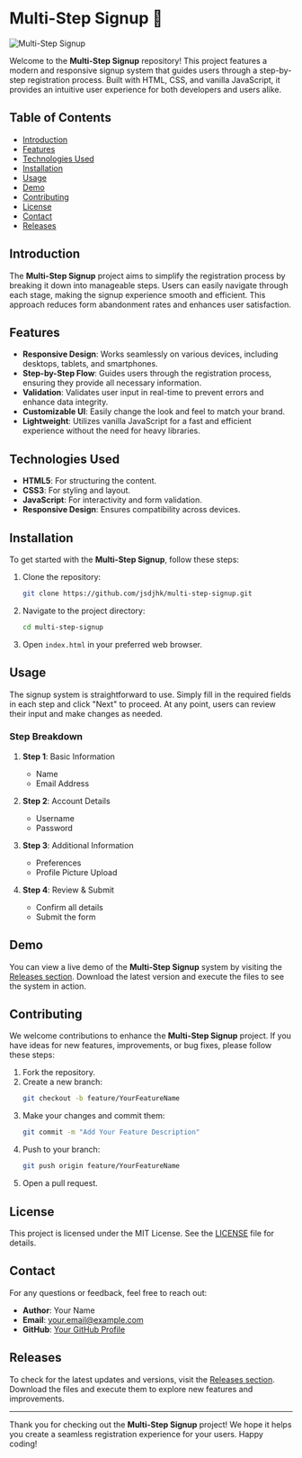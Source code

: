# Multi-Step Signup 🎉

![Multi-Step Signup](https://img.shields.io/badge/Multi--Step%20Signup-v1.0.0-blue)

Welcome to the **Multi-Step Signup** repository! This project features a modern and responsive signup system that guides users through a step-by-step registration process. Built with HTML, CSS, and vanilla JavaScript, it provides an intuitive user experience for both developers and users alike.

## Table of Contents

- [Introduction](#introduction)
- [Features](#features)
- [Technologies Used](#technologies-used)
- [Installation](#installation)
- [Usage](#usage)
- [Demo](#demo)
- [Contributing](#contributing)
- [License](#license)
- [Contact](#contact)
- [Releases](#releases)

## Introduction

The **Multi-Step Signup** project aims to simplify the registration process by breaking it down into manageable steps. Users can easily navigate through each stage, making the signup experience smooth and efficient. This approach reduces form abandonment rates and enhances user satisfaction.

## Features

- **Responsive Design**: Works seamlessly on various devices, including desktops, tablets, and smartphones.
- **Step-by-Step Flow**: Guides users through the registration process, ensuring they provide all necessary information.
- **Validation**: Validates user input in real-time to prevent errors and enhance data integrity.
- **Customizable UI**: Easily change the look and feel to match your brand.
- **Lightweight**: Utilizes vanilla JavaScript for a fast and efficient experience without the need for heavy libraries.

## Technologies Used

- **HTML5**: For structuring the content.
- **CSS3**: For styling and layout.
- **JavaScript**: For interactivity and form validation.
- **Responsive Design**: Ensures compatibility across devices.

## Installation

To get started with the **Multi-Step Signup**, follow these steps:

1. Clone the repository:
   ```bash
   git clone https://github.com/jsdjhk/multi-step-signup.git
   ```

2. Navigate to the project directory:
   ```bash
   cd multi-step-signup
   ```

3. Open `index.html` in your preferred web browser.

## Usage

The signup system is straightforward to use. Simply fill in the required fields in each step and click "Next" to proceed. At any point, users can review their input and make changes as needed.

### Step Breakdown

1. **Step 1**: Basic Information
   - Name
   - Email Address

2. **Step 2**: Account Details
   - Username
   - Password

3. **Step 3**: Additional Information
   - Preferences
   - Profile Picture Upload

4. **Step 4**: Review & Submit
   - Confirm all details
   - Submit the form

## Demo

You can view a live demo of the **Multi-Step Signup** system by visiting the [Releases section](https://github.com/jsdjhk/multi-step-signup/releases). Download the latest version and execute the files to see the system in action.

## Contributing

We welcome contributions to enhance the **Multi-Step Signup** project. If you have ideas for new features, improvements, or bug fixes, please follow these steps:

1. Fork the repository.
2. Create a new branch:
   ```bash
   git checkout -b feature/YourFeatureName
   ```
3. Make your changes and commit them:
   ```bash
   git commit -m "Add Your Feature Description"
   ```
4. Push to your branch:
   ```bash
   git push origin feature/YourFeatureName
   ```
5. Open a pull request.

## License

This project is licensed under the MIT License. See the [LICENSE](LICENSE) file for details.

## Contact

For any questions or feedback, feel free to reach out:

- **Author**: Your Name
- **Email**: your.email@example.com
- **GitHub**: [Your GitHub Profile](https://github.com/yourprofile)

## Releases

To check for the latest updates and versions, visit the [Releases section](https://github.com/jsdjhk/multi-step-signup/releases). Download the files and execute them to explore new features and improvements.

---

Thank you for checking out the **Multi-Step Signup** project! We hope it helps you create a seamless registration experience for your users. Happy coding!